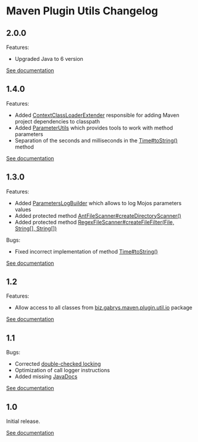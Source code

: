 # Maven Plugin Utils Changelog

## 2.0.0
Features:
* Upgraded Java to 6 version

[See documentation](http://maven-plugin-utils.projects.gabrys.biz/2.0.0/)

## 1.4.0
Features:
* Added [ContextClassLoaderExtender](http://maven-plugin-utils.projects.gabrys.biz/1.4.0/apidocs/index.html?biz/gabrys/maven/plugin/util/classpath/ContextClassLoaderExtender.html) responsible for adding Maven project dependencies to classpath
* Added [ParameterUtils](http://maven-plugin-utils.projects.gabrys.biz/1.4.0/apidocs/index.html?biz/gabrys/maven/plugin/util/parameter/ParameterUtils.html) which provides tools to work with method parameters
* Separation of the seconds and milliseconds in the [Time#toString()](http://maven-plugin-utils.projects.gabrys.biz/1.4.0/apidocs/index.html?biz/gabrys/maven/plugin/util/timer/Time.html) method

[See documentation](http://maven-plugin-utils.projects.gabrys.biz/1.4.0/)

## 1.3.0
Features:
* Added [ParametersLogBuilder](http://maven-plugin-utils.projects.gabrys.biz/1.3.0/apidocs/index.html?biz/gabrys/maven/plugin/util/parameter/ParametersLogBuilder.html) which allows to log Mojos parameters values
* Added protected method [AntFileScanner#createDirectoryScanner()](http://maven-plugin-utils.projects.gabrys.biz/1.3.0/apidocs/index.html?biz/gabrys/maven/plugin/util/io/AntFileScanner.html)
* Added protected method [RegexFileScanner#createFileFilter(File, String[], String[])](http://maven-plugin-utils.projects.gabrys.biz/1.3.0/apidocs/index.html?biz/gabrys/maven/plugin/util/io/RegexFileScanner.html)

Bugs:
* Fixed incorrect implementation of method [Time#toString()](http://maven-plugin-utils.projects.gabrys.biz/1.3.0/apidocs/index.html?biz/gabrys/maven/plugin/util/timer/Time.html)

[See documentation](http://maven-plugin-utils.projects.gabrys.biz/1.3.0/)

## 1.2
Features:
* Allow access to all classes from [biz.gabrys.maven.plugin.util.io](http://maven-plugin-utils.projects.gabrys.biz/1.2/apidocs/index.html?biz/gabrys/maven/plugin/util/io/package-summary.html) package

[See documentation](http://maven-plugin-utils.projects.gabrys.biz/1.2/)

## 1.1
Bugs:
* Corrected [double-checked locking](https://en.wikipedia.org/wiki/Double-checked_locking)
* Optimization of call logger instructions
* Added missing [JavaDocs](http://maven-plugin-utils.projects.gabrys.biz/1.1/apidocs/)

[See documentation](http://maven-plugin-utils.projects.gabrys.biz/1.1/)

## 1.0
Initial release.

[See documentation](http://maven-plugin-utils.projects.gabrys.biz/1.0/)